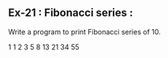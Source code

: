 ## Ex-21 : Fibonacci series :  
Write a program to print Fibonacci series of 10.

1 1 2 3 5 8 13 21 34 55  
